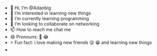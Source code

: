 - 👋 Hi, I’m @Adaobig
- 👀 I’m interested in learning new things 
- 🌱 I’m currently learning programming 
- 💞️ I’m looking to collaborate on networking 
- 📫 How to reach me chat me
- 😄 Pronouns: 💫 😂 
- ⚡ Fun fact: i love making new friends 😜 😁 and learning new things
- 

<!---
Adaobig/Adaobig is a ✨ special ✨ repository because its `README.md` (this file) appears on your GitHub profile.
You can click the Preview link to take a look at your changes.
--->
